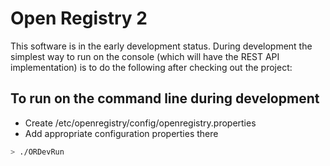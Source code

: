# Open Registry 2

This software is in the early development status. During development the simplest way to run on the console (which will have the REST API implementation)
is to do the following after checking out the project:

## To run on the command line during development

* Create /etc/openregistry/config/openregistry.properties
* Add appropriate configuration properties there

```bash
> ./ORDevRun
```
